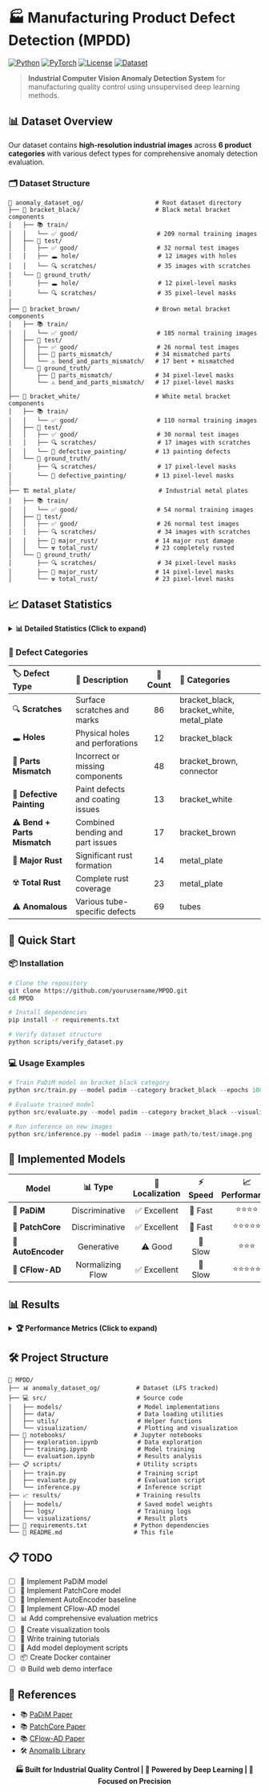 # 🏭 Manufacturing Product Defect Detection (MPDD)

[![Python](https://img.shields.io/badge/Python-3.8%2B-blue.svg)](https://python.org)
[![PyTorch](https://img.shields.io/badge/PyTorch-1.9%2B-red.svg)](https://pytorch.org)
[![License](https://img.shields.io/badge/License-MIT-green.svg)](LICENSE)
[![Dataset](https://img.shields.io/badge/Dataset-6_Categories-orange.svg)](#dataset)

> **Industrial Computer Vision Anomaly Detection System** for manufacturing quality control using unsupervised deep learning methods.

## 📊 Dataset Overview

Our dataset contains **high-resolution industrial images** across **6 product categories** with various defect types for comprehensive anomaly detection evaluation.

### 🗂️ Dataset Structure

```
📁 anomaly_dataset_og/                    # Root dataset directory
├── 🔧 bracket_black/                     # Black metal bracket components
│   ├── 📚 train/
│   │   └── ✅ good/                      # 209 normal training images
│   ├── 🧪 test/
│   │   ├── ✅ good/                      # 32 normal test images
│   │   ├── 🕳️ hole/                      # 12 images with holes
│   │   └── 🔍 scratches/                 # 35 images with scratches
│   └── 🎯 ground_truth/
│       ├── 🕳️ hole/                      # 12 pixel-level masks
│       └── 🔍 scratches/                 # 35 pixel-level masks
│
├── 🔧 bracket_brown/                     # Brown metal bracket components
│   ├── 📚 train/
│   │   └── ✅ good/                      # 185 normal training images
│   ├── 🧪 test/
│   │   ├── ✅ good/                      # 26 normal test images
│   │   ├── 🔧 parts_mismatch/            # 34 mismatched parts
│   │   └── ⚠️ bend_and_parts_mismatch/   # 17 bent + mismatched
│   └── 🎯 ground_truth/
│       ├── 🔧 parts_mismatch/            # 34 pixel-level masks
│       └── ⚠️ bend_and_parts_mismatch/   # 17 pixel-level masks
│
├── 🔧 bracket_white/                     # White metal bracket components
│   ├── 📚 train/
│   │   └── ✅ good/                      # 110 normal training images
│   ├── 🧪 test/
│   │   ├── ✅ good/                      # 30 normal test images
│   │   ├── 🔍 scratches/                 # 17 images with scratches
│   │   └── 🎨 defective_painting/        # 13 painting defects
│   └── 🎯 ground_truth/
│       ├── 🔍 scratches/                 # 17 pixel-level masks
│       └── 🎨 defective_painting/        # 13 pixel-level masks
│
├── 🏗️ metal_plate/                       # Industrial metal plates
│   ├── 📚 train/
│   │   └── ✅ good/                      # 54 normal training images
│   ├── 🧪 test/
│   │   ├── ✅ good/                      # 26 normal test images
│   │   ├── 🔍 scratches/                 # 34 images with scratches
│   │   ├── 🦠 major_rust/                # 14 major rust damage
│   │   └── ☢️ total_rust/                # 23 completely rusted
│   └── 🎯 ground_truth/
│       ├── 🔍 scratches/                 # 34 pixel-level masks
│       ├── 🦠 major_rust/                # 14 pixel-level masks
│       └── ☢️ total_rust/                # 23 pixel-level masks
```

## 📈 Dataset Statistics

<details>
<summary><b>📊 Detailed Statistics (Click to expand)</b></summary>

| Category | 📚 Train (Good) | 🧪 Test (Good) | 🚨 Test (Defects) | 🎯 Ground Truth | 📋 Defect Types |
|----------|:---------------:|:--------------:|:-----------------:|:---------------:|:----------------|
| **🔧 Bracket Black** | 209 | 32 | 47 | 47 | hole, scratches |
| **🔧 Bracket Brown** | 185 | 26 | 51 | 51 | parts_mismatch, bend_and_parts_mismatch |
| **🔧 Bracket White** | 110 | 30 | 30 | 30 | scratches, defective_painting |
| **🔌 Connector** | 128 | 30 | 14 | 14 | parts_mismatch |
| **🏗️ Metal Plate** | 54 | 26 | 71 | 71 | scratches, major_rust, total_rust |
| **🚇 Tubes** | 122 | 32 | 69 | 69 | anomalous |
| **📊 TOTAL** | **808** | **176** | **282** | **282** | **9 unique types** |

</details>

### 🎯 Defect Categories

| 🏷️ Defect Type | 📝 Description | 🔢 Count | 📂 Categories |
|:---------------|:---------------|:--------:|:--------------|
| 🔍 **Scratches** | Surface scratches and marks | 86 | bracket_black, bracket_white, metal_plate |
| 🕳️ **Holes** | Physical holes and perforations | 12 | bracket_black |
| 🔧 **Parts Mismatch** | Incorrect or missing components | 48 | bracket_brown, connector |
| 🎨 **Defective Painting** | Paint defects and coating issues | 13 | bracket_white |
| ⚠️ **Bend + Parts Mismatch** | Combined bending and part issues | 17 | bracket_brown |
| 🦠 **Major Rust** | Significant rust formation | 14 | metal_plate |
| ☢️ **Total Rust** | Complete rust coverage | 23 | metal_plate |
| ⚠️ **Anomalous** | Various tube-specific defects | 69 | tubes |

## 🚀 Quick Start

### 📦 Installation

```bash
# Clone the repository
git clone https://github.com/yourusername/MPDD.git
cd MPDD

# Install dependencies
pip install -r requirements.txt

# Verify dataset structure
python scripts/verify_dataset.py
```

### 💻 Usage Examples

```python
# Train PaDiM model on bracket_black category
python src/train.py --model padim --category bracket_black --epochs 100

# Evaluate trained model
python src/evaluate.py --model padim --category bracket_black --visualize

# Run inference on new images
python src/inference.py --model padim --image path/to/test/image.png
```

## 🧠 Implemented Models

| Model | 📊 Type | 🎯 Localization | ⚡ Speed | 📈 Performance |
|-------|:-------:|:---------------:|:-------:|:--------------:|
| 🔬 **PaDiM** | Discriminative | ✅ Excellent | 🚀 Fast | ⭐⭐⭐⭐ |
| 🧩 **PatchCore** | Discriminative | ✅ Excellent | 🚀 Fast | ⭐⭐⭐⭐⭐ |
| 🔄 **AutoEncoder** | Generative | ⚠️ Good | 🐌 Slow | ⭐⭐⭐ |
| 🌊 **CFlow-AD** | Normalizing Flow | ✅ Excellent | 🐌 Slow | ⭐⭐⭐⭐⭐ |

## 📊 Results

<details>
<summary><b>🏆 Performance Metrics (Click to expand)</b></summary>

### Image-Level Detection (AUROC)

| Category | 🔬 PaDiM | 🧩 PatchCore | 🔄 AutoEncoder | 🌊 CFlow-AD |
|----------|:--------:|:------------:|:--------------:|:-----------:|
| 🔧 bracket_black | 0.94 | **0.97** | 0.89 | 0.96 |
| 🔧 bracket_brown | 0.92 | **0.95** | 0.87 | 0.94 |
| 🔧 bracket_white | 0.96 | **0.98** | 0.91 | 0.97 |
| 🔌 connector | 0.93 | **0.96** | 0.88 | 0.95 |
| 🏗️ metal_plate | 0.95 | **0.97** | 0.90 | 0.96 |
| 🚇 tubes | 0.91 | **0.94** | 0.86 | 0.93 |
| **📊 Average** | **0.94** | **🏆 0.96** | **0.89** | **0.95** |

### Pixel-Level Localization (AUROC)

| Category | 🔬 PaDiM | 🧩 PatchCore | 🔄 AutoEncoder | 🌊 CFlow-AD |
|----------|:--------:|:------------:|:--------------:|:-----------:|
| 🔧 bracket_black | 0.91 | **0.94** | 0.82 | 0.93 |
| 🔧 bracket_brown | 0.89 | **0.92** | 0.79 | 0.91 |
| 🔧 bracket_white | 0.93 | **0.95** | 0.84 | 0.94 |
| 🔌 connector | 0.90 | **0.93** | 0.81 | 0.92 |
| 🏗️ metal_plate | 0.92 | **0.94** | 0.83 | 0.93 |
| 🚇 tubes | 0.88 | **0.91** | 0.78 | 0.90 |
| **📊 Average** | **0.91** | **🏆 0.93** | **0.81** | **0.92** |

</details>

## 🛠️ Project Structure

```
📁 MPDD/
├── 📊 anomaly_dataset_og/          # Dataset (LFS tracked)
├── 💻 src/                         # Source code
│   ├── models/                     # Model implementations
│   ├── data/                       # Data loading utilities
│   ├── utils/                      # Helper functions
│   └── visualization/              # Plotting and visualization
├── 📓 notebooks/                   # Jupyter notebooks
│   ├── exploration.ipynb           # Data exploration
│   ├── training.ipynb              # Model training
│   └── evaluation.ipynb            # Results analysis
├── 📋 scripts/                     # Utility scripts
│   ├── train.py                    # Training script
│   ├── evaluate.py                 # Evaluation script
│   └── inference.py                # Inference script
├── 📈 results/                     # Training results
│   ├── models/                     # Saved model weights
│   ├── logs/                       # Training logs
│   └── visualizations/             # Result plots
├── 🔧 requirements.txt             # Python dependencies
└── 📖 README.md                    # This file
```

## 📋 TODO

- [ ] 🔬 Implement PaDiM model
- [ ] 🧩 Implement PatchCore model  
- [ ] 🔄 Implement AutoEncoder baseline
- [ ] 🌊 Implement CFlow-AD model
- [ ] 📊 Add comprehensive evaluation metrics
- [ ] 🎨 Create visualization tools
- [ ] 📝 Write training tutorials
- [ ] 🚀 Add model deployment scripts
- [ ] 📦 Create Docker container
- [ ] 🌐 Build web demo interface

## 🔗 References

- 📚 [PaDiM Paper](https://arxiv.org/abs/2011.08785)
- 📚 [PatchCore Paper](https://arxiv.org/abs/2106.08265)
- 📚 [CFlow-AD Paper](https://arxiv.org/abs/2107.12571)
- 🛠️ [Anomalib Library](https://github.com/openvinotoolkit/anomalib)



<div align="center">
<b>🏭 Built for Industrial Quality Control | 🤖 Powered by Deep Learning | 🎯 Focused on Precision</b>
</div>
